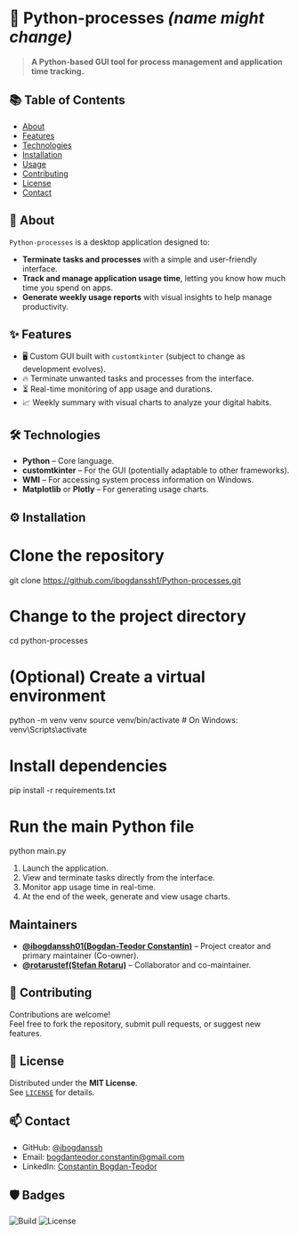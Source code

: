 
# 🐍 Python-processes *(name might change)*

> **A Python-based GUI tool for process management and application time tracking.**

## 📚 Table of Contents
- [About](#about)
- [Features](#features)
- [Technologies](#technologies)
- [Installation](#installation)
- [Usage](#usage)
- [Contributing](#contributing)
- [License](#license)
- [Contact](#contact)

## 📖 About
`Python-processes` is a desktop application designed to:
- **Terminate tasks and processes** with a simple and user-friendly interface.
- **Track and manage application usage time**, letting you know how much time you spend on apps.
- **Generate weekly usage reports** with visual insights to help manage productivity.

## ✨ Features
- 🖥️ Custom GUI built with `customtkinter` (subject to change as development evolves).
- 🔥 Terminate unwanted tasks and processes from the interface.
- ⏳ Real-time monitoring of app usage and durations.
- 📈 Weekly summary with visual charts to analyze your digital habits.

## 🛠️ Technologies
- **Python** – Core language.
- **customtkinter** – For the GUI (potentially adaptable to other frameworks).
- **WMI** – For accessing system process information on Windows.
- **Matplotlib** or **Plotly** – For generating usage charts.

## ⚙️ Installation
# Clone the repository
git clone https://github.com/ibogdanssh1/Python-processes.git

# Change to the project directory
cd python-processes

# (Optional) Create a virtual environment
python -m venv venv
source venv/bin/activate  # On Windows: venv\Scripts\activate

# Install dependencies
pip install -r requirements.txt

# Run the main Python file
python main.py

1. Launch the application.
2. View and terminate tasks directly from the interface.
3. Monitor app usage time in real-time.
4. At the end of the week, generate and view usage charts.

## Maintainers
- **[@ibogdanssh01(Bogdan-Teodor Constantin)](https://github.com/ibogdanssh01)** – Project creator and primary maintainer (Co-owner).
- **[@rotarustef(Stefan Rotaru)](https://github.com/rotarustef)** – Collaborator and co-maintainer.

## 🤝 Contributing
Contributions are welcome!  
Feel free to fork the repository, submit pull requests, or suggest new features.

## 📄 License
Distributed under the **MIT License**.  
See [`LICENSE`](LICENSE) for details.

## 📫 Contact
- GitHub: [@ibogdanssh](https://github.com/ibogdanssh01)
- Email: bogdanteodor.constantin@gmail.com
- LinkedIn: [Constantin Bogdan-Teodor](https://linkedin.com/in/bogdan-teodor-constantin)

## 🛡️ Badges
![Build](https://img.shields.io/badge/build-passing-brightgreen)
![License](https://img.shields.io/badge/license-MIT-blue)
